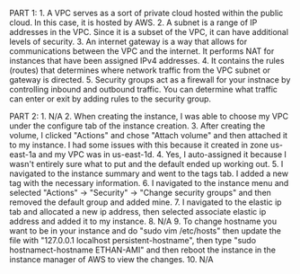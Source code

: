 PART 1:
    1. A VPC serves as a sort of private cloud hosted within the public cloud. In this case, it is hosted by AWS.
    2. A subnet is a range of IP addresses in the VPC. Since it is a subset of the VPC, it can have additional levels of security.
    3. An internet gateway is a way that allows for communications between the VPC and the internet. It performs NAT for instances that have been assigned IPv4 addresses.
    4. It contains the rules (routes) that determines where network traffic from the VPC subnet or gateway is directed.
    5. Security groups act as a firewall for your instnace by controlling inbound and outbound traffic. You can determine what traffic can enter or exit by adding rules to the security group.

PART 2:
    1. N/A
    2. When creating the instance, I was able to choose my VPC under the configure tab of the instance creation.
    3. After creating the volume, I clicked "Actions" and chose "Attach volume" and then attached it to my instance. I had some issues with this because it created in zone us-east-1a and my VPC was in us-east-1d.
    4. Yes, I auto-assigned it because I wasn't entirely sure what to put and the default ended up working out.
    5. I navigated to the instance summary and went to the tags tab. I added a new tag with the necessary information.
    6. I navigated to the instance menu and selected "Actions" -> "Security" -> "Change security groups" and then removed the default group and added mine.
    7. I navigated to the elastic ip tab and allocated a new ip address, then selected associate elastic ip address and added it to my instance.
    8. N/A
    9. To change hostname you want to be in your instance and do "sudo vim /etc/hosts" then update the file with "127.0.0.1 localhost persistent-hostname", then type "sudo hostnamect-hostname ETHAN-AMI" and then reboot the instance in the instance manager of AWS to view the changes.
    10. N/A
